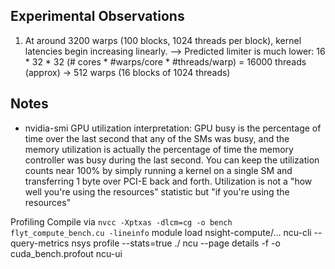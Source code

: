 Experimental Observations
---
1. At around 3200 warps (100 blocks, 1024 threads per block), kernel latencies begin increasing linearly.
--> Predicted limiter is much lower: 16 * 32 * 32 (# cores * #warps/core * #threads/warp) = 16000 threads (approx) -> 512 warps (16 blocks of 1024 threads)


Notes
-----
- nvidia-smi GPU utilization interpretation:
GPU busy is the percentage of time over the last second that any of the SMs was busy, and the memory utilization is actually the percentage of time the memory controller was busy during the last second. You can keep the utilization counts near 100% by simply running a kernel on a single SM and transferring 1 byte over PCI-E back and forth. Utilization is not a "how well you're using the resources" statistic but "if you're using the resources"

Profiling
Compile via `nvcc -Xptxas -dlcm=cg -o bench flyt_compute_bench.cu -lineinfo`
module load nsight-compute/...
ncu-cli --query-metrics
nsys profile --stats=true ./<file>
ncu --page details -f  -o cuda_bench.profout
ncu-ui